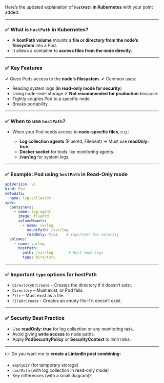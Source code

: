 Here’s the updated explanation of **`hostPath` in Kubernetes** with your point added:

---

### ✅ **What is `hostPath` in Kubernetes?**

* A **hostPath volume** mounts a **file or directory from the node’s filesystem** into a Pod.
* It allows a container to **access files from the node directly**.

---

### ✅ **Key Features**

✔ Gives Pods access to the **node’s filesystem**.
✔ Common uses:

* Reading system logs (**in read-only mode for security**)
* Using node-level storage
  ✔ **Not recommended for production** because:
* Tightly couples Pod to a specific node.
* Breaks portability.

---

### ✅ **When to use `hostPath`?**

* When your Pod needs access to **node-specific files**, e.g.:

  * **Log collection agents** (Fluentd, Filebeat) → Must use **readOnly: true**.
  * **Docker socket** for tools like monitoring agents.
  * **/var/log** for system logs.

---

### ✅ **Example: Pod using `hostPath` in Read-Only mode**

```yaml
apiVersion: v1
kind: Pod
metadata:
  name: log-collector
spec:
  containers:
    - name: log-agent
      image: fluentd
      volumeMounts:
        - name: varlog
          mountPath: /var/log
          readOnly: true    # Important for security
  volumes:
    - name: varlog
      hostPath:
        path: /var/log       # Host node logs
        type: Directory
```

---

### ✅ **Important `type` options for hostPath**

* `DirectoryOrCreate` – Creates the directory if it doesn’t exist.
* `Directory` – Must exist, or Pod fails.
* `File` – Must exist as a file.
* `FileOrCreate` – Creates an empty file if it doesn’t exist.

---

### ✅ **Security Best Practice**

* Use **readOnly: true** for log collection or any monitoring task.
* Avoid giving **write access** to node paths.
* Apply **PodSecurityPolicy** or **SecurityContext** to limit risks.

---

👉 Do you want me to **create a LinkedIn post combining:**

* `emptyDir` (for temporary storage)
* `hostPath` (with log collection in read-only mode)
* Key differences (with a small diagram)?

